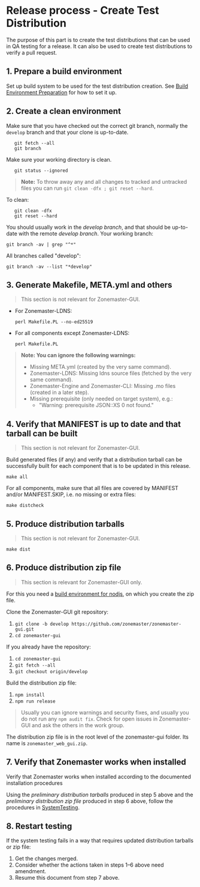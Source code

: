 Release process - Create Test Distribution
==========================================

The purpose of this part is to create the test distributions that can be
used in QA testing for a release. It can also be used to create test
distributions to verify a pull request.


## 1. Prepare a build environment
Set up build system to be used for the test distribution creation. See
[Build Environment Preparation] for how to set it up.


## 2. Create a clean environment

Make sure that you have checked out the correct git branch, normally
the `develop` branch and that your clone is up-to-date.

       git fetch --all
       git branch

Make sure your working directory is clean.

       git status --ignored

> **Note:** To throw away any and all changes to tracked and untracked files you
> can run `git clean -dfx ; git reset --hard`.

To clean:

       git clean -dfx
       git reset --hard

You should usually work in the *develop branch*, and that should be up-to-date
with the remote *develop branch*. Your working branch:

    git branch -av | grep "^*"

All branches called "develop":

    git branch -av --list "*develop"


## 3. Generate Makefile, META.yml and others

> This section is not relevant for Zonemaster-GUI.

 * For Zonemaster-LDNS:

       perl Makefile.PL --no-ed25519

 * For all components except Zonemaster-LDNS:

       perl Makefile.PL

> **Note: You can ignore the following warnings:**
> * Missing META.yml (created by the very same command).
> * Zonemaster-LDNS: Missing ldns source files (fetched by the very same command).
> * Zonemaster-Engine and Zonemaster-CLI: Missing .mo files (created in a later step).
> * Missing prerequisite (only needed on target system), e.g.:
>   * "Warning: prerequisite JSON::XS 0 not found."

## 4. Verify that MANIFEST is up to date and that tarball can be built

> This section is not relevant for Zonemaster-GUI.

Build generated files (if any) and verify that a distribution tarball can be 
successfully built for each component that is to be updated in this release.

    make all

For all components, make sure that all files are covered by MANIFEST and/or 
MANIFEST.SKIP, i.e. no missing or extra files:

    make distcheck


## 5. Produce distribution tarballs

> This section is not relevant for Zonemaster-GUI.

    make dist



## 6. Produce distribution zip file

> This section is relevant for Zonemaster-GUI only.

For this you need a [build environment for nodjs], on which you create
the zip file.

Clone the Zonemaster-GUI git repository:

1. `git clone -b develop https://github.com/zonemaster/zonemaster-gui.git`
2. `cd zonemaster-gui`

If you already have the repository:

1. `cd zonemaster-gui`
2. `git fetch --all`
3. `git checkout origin/develop`

Build the distribution zip file:

1. `npm install` 
2. `npm run release`

> Usually you can ignore warnings and security fixes, and usually you
> do not run any `npm audit fix`. Check for open issues in Zonemaster-GUI
> and ask the others in the work group.

The distribution zip file is in the root level of the zonemaster-gui folder. 
Its name is `zonemaster_web_gui.zip`.


## 7. Verify that Zonemaster works when installed

Verify that Zonemaster works when installed according to the documented
installation procedures

Using the *preliminary distribution tarballs* produced in step 5 above
and the *preliminary distribution zip file* produced in step 6 above,
follow the procedures in [SystemTesting].

## 8. Restart testing

If the system testing fails in a way that requires updated distribution
tarballs or zip file:
 1. Get the changes merged.
 2. Consider whether the actions taken in steps 1–6 above need amendment.
 3. Resume this document from step 7 above.


<!-- Zonemaster links point on purpose on the develop branch. -->
[Build Environment Preparation]:        https://github.com/zonemaster/zonemaster/blob/develop/docs/internal-documentation/distrib-testing/BuildEnvironmentPreparation.md
[Build environment for nodjs]:          https://github.com/zonemaster/zonemaster/blob/develop/docs/internal-documentation/distrib-testing/Ubuntu-nodjs-build-environment.md 
[NVM]:                                  https://github.com/nvm-sh/nvm
[Node.js]:                              https://nodejs.org/en/
[SystemTesting]:                        https://github.com/zonemaster/zonemaster/blob/develop/docs/internal-documentation/maintenance/SystemTesting.md

